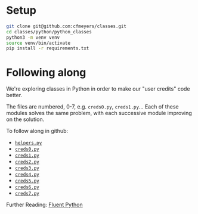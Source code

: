 # Setup

```sh
git clone git@github.com:cfmeyers/classes.git
cd classes/python/python_classes
python3 -m venv venv
source venv/bin/activate
pip install -r requirements.txt
```

# Following along

We're exploring classes in Python in order to make our "user credits" code better.

The files are numbered, 0-7, e.g. `creds0.py`, `creds1.py`...
Each of these modules solves the same problem, with each successive module improving on the solution.

To follow along in github:
- [`helpers.py`](https://github.com/cfmeyers/classes/blob/master/python/python_classes/helpers.py)
- [`creds0.py`](https://github.com/cfmeyers/classes/blob/master/python/python_classes/creds0.py)
- [`creds1.py`](https://github.com/cfmeyers/classes/blob/master/python/python_classes/creds1.py)
- [`creds2.py`](https://github.com/cfmeyers/classes/blob/master/python/python_classes/creds2.py)
- [`creds3.py`](https://github.com/cfmeyers/classes/blob/master/python/python_classes/creds3.py)
- [`creds4.py`](https://github.com/cfmeyers/classes/blob/master/python/python_classes/creds4.py)
- [`creds5.py`](https://github.com/cfmeyers/classes/blob/master/python/python_classes/creds5.py)
- [`creds6.py`](https://github.com/cfmeyers/classes/blob/master/python/python_classes/creds6.py)
- [`creds7.py`](https://github.com/cfmeyers/classes/blob/master/python/python_classes/creds7.py)


Further Reading:
[Fluent Python](https://www.amazon.com/Fluent-Python-Concise-Effective-Programming/dp/1491946008)

